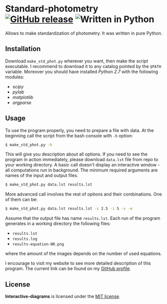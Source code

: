 # Standard-photometry [![GitHub release](http://www.astro.uni.wroc.pl/ludzie/brus/img/github/ver20170108.svg "download")](https://github.com/PBrus/Interactive-diagrams/blob/master/photometric_diagrams.py) ![Written in Python](http://www.astro.uni.wroc.pl/ludzie/brus/img/github/Python.svg "language")

Allows to make standardization of photometry. It was written in pure Python.

## Installation

Download `make_std_phot.py` wherever you want, then make the script executable. I recommend to download it to any catalog pointed by the `$PATH` variable. Moreover you should have installed *Python 2.7* with the following modules:

 * *scipy*
 * *pylab*
 * *matplotlib*
 * *argparse*

## Usage
 
 To use the program properly, you need to prepare a file with data. At the beginning call the script from the bash console with `-h` option:
```bash
$ make_std_phot.py -h
```
This will give you description about all options. If you need to see the program in action immediately, please download `data.lst` file from repo to your working directory. A basic call doesn't display an interactive window - all computations run in background. The minimum required arguments are names of the input and output files.
```bash
$ make_std_phot.py data.lst results.lst
```
More advanced call involves the rest of options and their combinations. One of them can be:
```bash
$ make_std_phot.py data.lst results.lst -s 2.5 -i 5 -v -e
```
Assume that the output file has name `results.lst`. Each run of the program generates in a working directory the following files:

  * `results.lst`
  * `results.log`
  * `results-equation-NR.png`

where the amount of the images depends on the number of used equations.

I encourage to visit my website to see more detailed description of this program. The current link can be found on my [GitHub profile](https://github.com/PBrus).

## License

**Interactive-diagrams** is licensed under the [MIT license](http://opensource.org/licenses/MIT).
